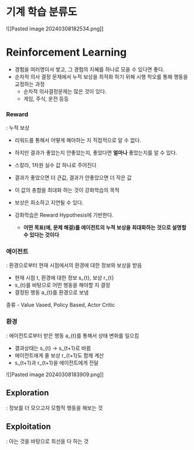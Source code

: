 
# 기계 학습 분류도

![[Pasted image 20240308182534.png]]

# Reinforcement Learning

- 경험을 여러명이서 쌓고, 그 경험의 지혜를 하나로 모을 수 있다면 좋다.
- 순차적 의사 결정 문제에서 누적 보상을 최적화 하기 위해 시행 착오를 통해 행동을 교정하는 과정
	- 순차적 의사결정문제는 많은 것이 있다.
	- 게임, 주식, 운전 등등

### Reward
: 누적 보상

- 리워드를 통해서 어떻게 해야하는 지 직접적으로 알 수 없다.
- 하지만 결과가 좋았는지 안좋았는지, 좋았다면 **얼마나** 좋았는지를 알 수 있다.

- 스칼라, 1차원 실수 값 하나로 주어진다
- 결과가 좋았으면 더 큰값, 결과가 안좋았으면 더 작은 값
- 이 값의 총합을 최대화 하는 것이 강화학습의 목적

- 보상은 희소하고 지연될 수 있다.

- 강화학습은 Reward Hypothesis에 기반한다.
	- **어떤 목표(예, 문제 해결)를 에이전트의 누적 보상을 최대화하는 것으로 설명할 수 있다는 것이다**

### 에이전트
: 환경으로부터 현재 시점에서의 환경에 대한 정보와 보상을 받음

- 현재 시점 t, 환경에 대한 정보 s_{t}, 보상 r_{t}
- s_{t}를 바탕으로 어떤 행동을 해야할 지 결정
- 결정된 행동 a_{t}를 환경으로 보냄

종류 - Value Vased, Policy Based, Actor Critic

### 환경
: 에이전트로부터 받은 행동 a_{t}를 통해서 상태 변화를 일으킴

- 결과상태는 s_{t} -> s_{t+1}로 바뀜
- 에이전트에게 줄 보상 r_{t+1}도 함께 계산
- s_{t+1}과 r_{t+1}을 에이전트에게 전달

![[Pasted image 20240308183909.png]]

## Exploration
: 정보를 더 모으고자 모험적 행동을 해보는 것

## Exploitation
: 아는 것을 바탕으로 최선을 다 하는 것